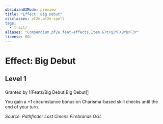 ```yaml
---
obsidianUIMode: preview
title: "Effect: Big Debut"
cssclasses: pf2e,pf2e-spell
tags:
  - trait/
aliases: "Compendium.pf2e.feat-effects.Item.G7tYqJYFX8YBnF3r"
license: OGL
---
```

# Effect: Big Debut
## Level 1
### 






Granted by [[Feats/Big Debut|Big Debut]]

You gain a +1 circumstance bonus on Charisma-based skill checks until the end of your turn.

*Source: Pathfinder Lost Omens Firebrands*
*OGL*
